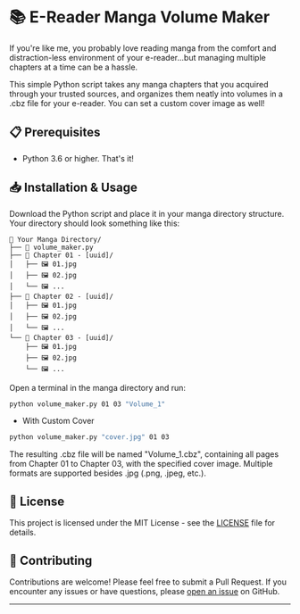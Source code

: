 # 📚 E-Reader Manga Volume Maker

If you're like me, you probably love reading manga from the comfort and distraction-less environment of your e-reader...but managing multiple chapters at a time can be a hassle.

This simple Python script takes any manga chapters that you acquired through your trusted sources, and organizes them neatly into volumes in a .cbz file for your e-reader. You can set a custom cover image as well!

## 📋 Prerequisites

- Python 3.6 or higher. That's it!

## 📥 Installation & Usage

Download the Python script and place it in your manga directory structure. Your directory should look something like this: 
```
📁 Your Manga Directory/
├── 📄 volume_maker.py
├── 📁 Chapter 01 - [uuid]/
│   ├── 🖼️ 01.jpg
│   ├── 🖼️ 02.jpg
│   └── 🖼️ ...
├── 📁 Chapter 02 - [uuid]/
│   ├── 🖼️ 01.jpg
│   ├── 🖼️ 02.jpg
│   └── 🖼️ ...
└── 📁 Chapter 03 - [uuid]/
    ├── 🖼️ 01.jpg
    ├── 🖼️ 02.jpg
    └── 🖼️ ...
```

Open a terminal in the manga directory and run:

```bash
python volume_maker.py 01 03 "Volume_1"
```

- With Custom Cover

```bash
python volume_maker.py "cover.jpg" 01 03
```

The resulting .cbz file will be named "Volume_1.cbz", containing all pages from Chapter 01 to Chapter 03, with the specified cover image. Multiple formats are supported besides .jpg (.png, .jpeg, etc.).

## 📝 License

This project is licensed under the MIT License - see the [LICENSE](LICENSE) file for details.

## 🤝 Contributing

Contributions are welcome! Please feel free to submit a Pull Request. If you encounter any issues or have questions, please [open an issue](https://github.com/yourusername/manga-chapter-merger/issues) on GitHub.

---
